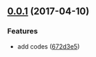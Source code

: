 <a name="0.0.1"></a>
## [0.0.1](https://github.com/abouthiroppy/cav/compare/672d3e5...v0.0.1) (2017-04-10)


### Features

* add codes ([672d3e5](https://github.com/abouthiroppy/cav/commit/672d3e5))



